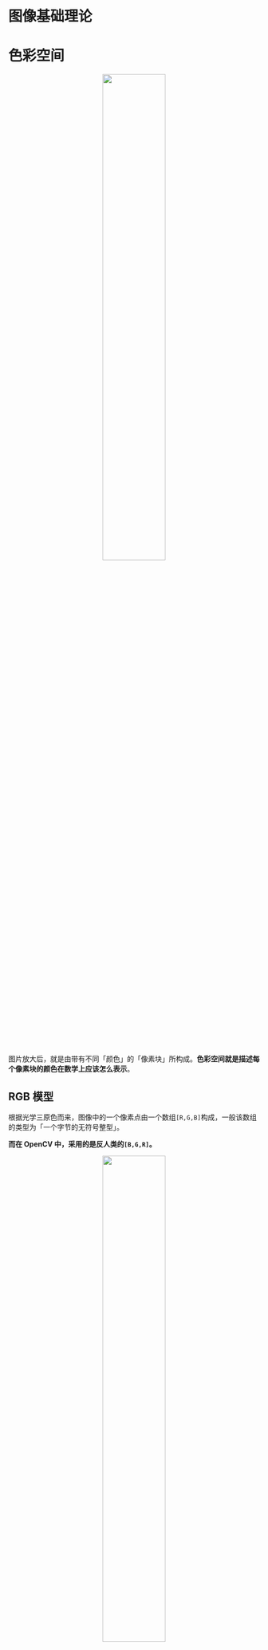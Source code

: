 # 图像基础理论


# 色彩空间

<p style="text-align:center;"><img src="../../image/computerVision/pixel.jpg" width="50%" align="middle" /></p>

图片放大后，就是由带有不同「颜色」的「像素块」所构成。**色彩空间就是描述每个像素块的颜色在数学上应该怎么表示**。

## RGB 模型


<!-- panels:start -->
<!-- div:left-panel -->

根据光学三原色而来，图像中的一个像素点由一个数组`[R,G,B]`构成，一般该数组的类型为「一个字节的无符号整型」。

**而在 OpenCV 中，采用的是反人类的`[B,G,R]`。**

<!-- div:right-panel -->

<p style="text-align:center;"><img src="../../image/computerVision/rgb.jpg" width="50%" align="middle" /></p>

<!-- panels:end -->

## HSV 模型


<!-- panels:start -->
<!-- div:left-panel -->

HSV 模型的像素点也是通过一个「三维向量」进行表示：
- `Hue`：色相，将所有颜色通过一个数值进行表示
- `Saturation`：饱和度，**颜色与「白色」的混合程度**
- `Value`：明度，颜色的明亮程度



<!-- div:right-panel -->

<p style="text-align:center;"><img src="../../image/computerVision/hsv.jpg" width="75%" align="middle" /></p>

<!-- panels:end -->

RGB 转 HSV 公式：<a href="https://www.rapidtables.org/zh-CN/convert/color/rgb-to-hsv.html" class="jump_link"> 公式测试 </a>
$$
\begin{aligned}
    r =& \frac{R}{255}, g = \frac{G}{255}, b = \frac{B}{255} \\
    c_{max} &= \max (r,g,b) \\
    c_{min} &= \min (r,g,b) \\
    \delta &= c_{max} - c_{min} \\
    L &= c_{max} \\
    S &= \left\{ \begin{aligned}  \frac{\delta}{c_{max}}, \ c_{max} \neq 0 \\
       0 \quad \quad , c_{max} = 0
    \end{aligned}  \right . \\
    H &= \left \{ \begin{aligned}
       & \frac{g-b}{6 \delta}, \ c_{max}=R \\
       & \frac{b-r}{6\delta} + \frac{1}{3}, \ c_{max}=G \\
       & \frac{r-g}{6\delta} + \frac{2}{3}, \ c_{max}=B \\
       & \qquad 0 \qquad,\delta = 0
    \end{aligned} \right .
\end{aligned}
$$

## HSL 模型

<p style="text-align:center;"><img src="../../image/computerVision/HSL%20与%20HSV.jpg" width="50%" align="middle" /></p>

整个形式和 HSV 类似
- `Hue`：色相，与 HSV 一样
- `Saturation`：饱和度，**颜色的稀释程度**
- `Lightness/Brightness`：被灯光照射的亮度


<center>

|     | 色相     | 饱和度                 | 明亮度                                     |
| --- | -------- | ---------------------- | ------------------------------------------ |
| HSV | 所有颜色 | 色相中混入「白色」的量 | 色相中混入「黑色」的量                     |
| HSL | 所有颜色 | 色相被稀释的程度       | 拿灯光照射的情况，没光线就黑，强烈光线就白 |


</center>

RGB转HSL公式：<a href="https://www.rapidtables.org/zh-CN/convert/color/rgb-to-hsl.html" class="jump_link"> 公式测试 </a>

$$
\begin{aligned}
    r =& \frac{R}{255}, g = \frac{G}{255}, b = \frac{B}{255} \\
    c_{max} &= \max (r,g,b) \\
    c_{min} &= \min (r,g,b) \\
    \delta &= c_{max} - c_{min} \\
    L &= \frac{c_{max} + c_{min}}{2} \\
    S &= \left\{ \begin{aligned}  \frac{\delta}{1 - |2L-1|}, \ \delta \neq 0 \\
       0 \quad \quad , \delta = 0
    \end{aligned}  \right . \\
    H &= \left \{ \begin{aligned}
       & \frac{g-b}{6 \delta}, \ c_{max}=R \\
       & \frac{b-r}{6\delta} + \frac{1}{3}, \ c_{max}=G \\
       & \frac{r-g}{6\delta} + \frac{2}{3}, \ c_{max}=B \\
       & \qquad 0 \qquad,\delta = 0
    \end{aligned} \right .
\end{aligned}
$$

## YUV 模型

- **作用：** 可以对色彩空间进行压缩，说人话就是 **缩减了用来表示像素颜色的数据量**，这就使得该模型在图像、视频压缩上应用广泛。
- **思想：** 由于人眼对颜色的感知能力较弱，反而对光影关系（黑白图）更为敏感。所以，在 YUV 模型中，精确保留了图片的「黑白关系」，而对颜色信息进行了部分删除。
- **通道：**
  - `Y`：该通道储存的是「黑白关系」，即「灰度图」。
  - `UV`：这两个通道储存了颜色信息。在对图片颜色时，首先就会对这个两个通道的颜色数据进行丢弃。
- **色彩空间压缩：** 一共有 4 个像素，每个像素都有3个通道值表示颜色，一个通道为一个字节，那么所有数据一共就有`4 x 3 x 1B = 12B`。现在通过 YUV 模型对图片进行压缩，丢掉一半的颜色信息，Y 通道全部保留`4 x 1B = 4B`，UV 通道丢弃一半就是`2 x 4 x 1B / 2 = 4B`，最后数据大小就为`4B + 4B = 8B`。
- **采样方式：** 对于 Y 全部保留，对 UV 进行不同程度的取舍。

    <p style="text-align:center;"><img src="../../image/computerVision/YUV_sample.jpg" width="50%" align="middle" /></p>

    <p style="text-align:center;"><img src="../../image/computerVision/YUV_example.jpg" width="50%" align="middle" /></p>

- **RGB与YUV转换：**
    $$
    \begin{bmatrix}
    Y \\
    U \\
    V
    \end{bmatrix} = 
    \begin{bmatrix}
    0.299 & 0.587 & 0.114\\
    -0.1687 & -0.3313 & 0.5 \\
    0.5 & -0.4187 & -0.0813
    \end{bmatrix}
    \begin{bmatrix}
    R\\
    G\\
    Ｂ
    \end{bmatrix}＋
    \begin{bmatrix}
    0 \\
    128 \\
    128
    \end{bmatrix}
    $$

## 灰度图

OpenCV中的灰度图其实就是 YUV 模型中的 Y 通道：
$$
Y = 0.299 R + 0.587 G + 0.114 B
$$

<p style="text-align:center;"><img src="../../image/computerVision/y_gray.jpg" width="75%" align="middle" /></p>

<details>
<summary><span class="details-title">Python 程序</span></summary>
<div class="details-content"> 

```python
import cv2 
import numpy as np

img = cv2.imread('./asset/cat.jpeg')

# 拆分通道
b,g,r = cv2.split(img)

# YUV 模型
y = 0.299 * r + 0.587 * g  + 0.114 * b
y = np.round(y).astype(np.uint8)

# cv2转换
gray = cv2.cvtColor(img,cv2.COLOR_BGR2GRAY)

# 显示图片
cv2.imshow('y_gray',np.hstack((y,gray)))

cv2.waitKey(0)
cv2.destroyAllWindows()
``` 
</div>
</details>

## OpenCV 色彩空间转换

```python
# code : cv2.COLOR_ 指定图片色彩空间的转换方式
cvtColor(srcimage, code[, dst[, dstCn]]) -> dstImage
```

# 图片的存储

- **Python实现：** 读取的图片类型为 `<class 'numpy.ndarray'>`，即图片其实是一个数据
  - **数组类型：** `uint8`，一字节的无符号整数
  - **数组维度：** 三维，[高度像素，宽度像素，RGB值]

- **C++底层实现：** Python 的 OpenCV 其实就是对 C++ 的版本进行了再次封装实现。在 C++ 中采用数据结构`Mat`来对图片进行存储。
   ```cpp
   class CV EXPORTS Mat{
    public:
        int dims;//维数
        int roWs,cols;//行列数
        unsigned char * data;//存储数据的指针
        int* refcount;//引用计数
       ........
   }
   ```
   **从 `Mat` 中可以看出，图片数据其实是存放在一个`unsigned char *`指向的一片内存空间中，也就是说「图片数据」与「Mat类型」是分开存放的，这就存在「深浅拷贝问题」。而 numpy 也很好的将该结构继承了下来。**

- **numpy 深浅拷贝：**

<!-- panels:start -->
<!-- div:left-panel -->

```python
import numpy as np

a = np.array([1,2,3,4,5])

# 浅拷贝
b = a
c = a.view()

# 深拷贝
d = a.copy()

# 查看数据的真实内存地址
print("a: ",a.__array_interface__['data'])
print("b: ",b.__array_interface__['data'])
print("c: ",c.__array_interface__['data'])
print("d: ",d.__array_interface__['data'])
```
<!-- div:right-panel -->

```term
triangle@LEARN:~$ python test.py
a:  (2753486185808, False)
b:  (2753486185808, False)
c:  (2753486185808, False)
d:  (2753486186544, False)
```

<!-- panels:end -->